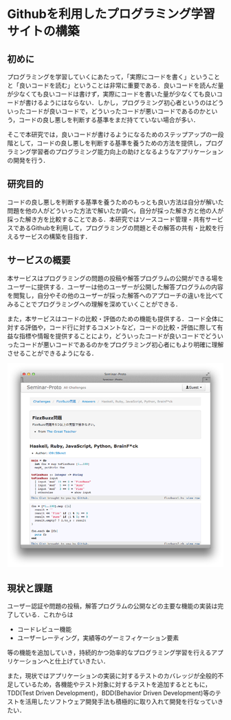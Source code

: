 Githubを利用したプログラミング学習サイトの構築
========================================

初めに
----------------------------------------

プログラミングを学習していくにあたって，「実際にコードを書く」ということと「良いコードを読む」ということは非常に重要である．良いコードを読んだ量が少なくても良いコードは書けず，実際にコードを書いた量が少なくても良いコードが書けるようにはならない．しかし，プログラミング初心者というのはどういったコードが良いコードで，どういったコードが悪いコードであるのかという，コードの良し悪しを判断する基準をまだ持てていない場合が多い．

そこで本研究では，良いコードが書けるようになるためのステップアップの一段階として，コードの良し悪しを判断する基準を養うための方法を提供し，プログラミング学習者のプログラミング能力向上の助けとなるようなアプリケーションの開発を行う．


研究目的
----------------------------------------

コードの良し悪しを判断する基準を養うためのもっとも良い方法は自分が解いた問題を他の人がどういった方法で解いたか調べ，自分が採った解き方と他の人が採った解き方を比較することである．本研究ではソースコード管理・共有サービスであるGithubを利用して，プログラミングの問題とその解答の共有・比較を行えるサービスの構築を目指す．


サービスの概要
----------------------------------------

本サービスはプログラミングの問題の投稿や解答プログラムの公開ができる場をユーザーに提供する．ユーザーは他のユーザーが公開した解答プログラムの内容を閲覧し，自分やその他のユーザーが採った解答へのアプローチの違いを比べてみることでプログラミングへの理解を深めていくことができる．

また，本サービスはコードの比較・評価のための機能も提供する．コード全体に対する評価や，コード行に対するコメントなど，コードの比較・評価に際して有益な指標や情報を提供することにより，どういったコードが良いコードでどういったコードが悪いコードであるのかをプログラミング初心者にもより明確に理解させることができるようになる．


![アプリケーションの画面の一部][1]

[1]: screenshot.png


現状と課題
----------------------------------------

ユーザー認証や問題の投稿，解答プログラムの公開などの主要な機能の実装は完了している．これからは

- コードレビュー機能
- ユーザーレーティング，実績等のゲーミフィケーション要素

等の機能を追加していき，持続的かつ効率的なプログラミング学習を行えるアプリケーションへと仕上げていきたい．

また，現状ではアプリケーションの実装に対するテストのカバレッジが全般的不足しているため，各機能やテスト対象に対するテストを追加するとともに，TDD(Test Driven Development)，BDD(Behavior Driven Development)等のテストを活用したソフトウェア開発手法も積極的に取り入れて開発を行なっていきたい．
